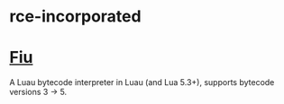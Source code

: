 # rce-incorporated

# [Fiu](https://github.com/rce-incorporated/Fiu)

A Luau bytecode interpreter in Luau (and Lua 5.3+), supports bytecode versions 3 -> 5.
